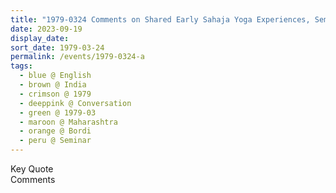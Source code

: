 ```yaml
---
title: "1979-0324 Comments on Shared Early Sahaja Yoga Experiences, Seminar, Session 1 (morning), Part 1, Camp, Bordi, Maharashtra, India"
date: 2023-09-19
display_date: 
sort_date: 1979-03-24
permalink: /events/1979-0324-a
tags:
  - blue @ English
  - brown @ India
  - crimson @ 1979
  - deeppink @ Conversation
  - green @ 1979-03
  - maroon @ Maharashtra
  - orange @ Bordi
  - peru @ Seminar
---
```


<wave-list>
  <list-title color="green" width="75">Key Quote</list-title>
  <list-item color="BlanchedAlmond"  width="200"></list-item>
  <list-item color="Lavender"></list-item>
  <list-item color="BlanchedAlmond"></list-item>
</wave-list>

<br>

<wave-list>
  <list-title color="green" width="75">Comments</list-title>
  <list-item color="BlanchedAlmond"  width="200"></list-item>
  <list-item color="Lavender"></list-item>
  <list-item color="BlanchedAlmond"></list-item>
</wave-list>